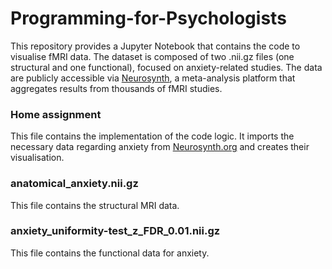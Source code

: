 # Programming-for-Psychologists

This repository provides a Jupyter Notebook that contains the code to visualise fMRI data. The dataset is composed of two .nii.gz files (one structural and one functional), focused on anxiety-related studies. The data are publicly accessible via [Neurosynth](https://neurosynth.org/), a meta-analysis platform that aggregates results from thousands of fMRI studies.

### Home assignment
This file contains the implementation of the code logic. It imports the necessary data regarding anxiety from [Neurosynth.org](https://neurosynth.org/analyses/terms/anxiety/) and creates their visualisation.

### anatomical_anxiety.nii.gz
This file contains the structural MRI data.

### anxiety_uniformity-test_z_FDR_0.01.nii.gz
This file contains the functional data for anxiety.
